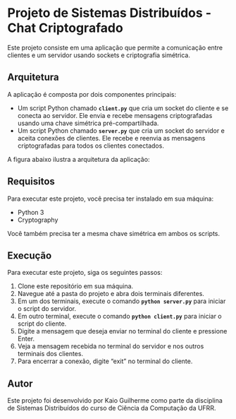 # 

# Projeto de Sistemas Distribuídos - Chat Criptografado

Este projeto consiste em uma aplicação que permite a comunicação entre clientes e um servidor usando sockets e criptografia simétrica.

## Arquitetura

A aplicação é composta por dois componentes principais:

- Um script Python chamado **`client.py`** que cria um socket do cliente e se conecta ao servidor. Ele envia e recebe mensagens criptografadas usando uma chave simétrica pré-compartilhada.
- Um script Python chamado **`server.py`** que cria um socket do servidor e aceita conexões de clientes. Ele recebe e reenvia as mensagens criptografadas para todos os clientes conectados.

A figura abaixo ilustra a arquitetura da aplicação:

## Requisitos

Para executar este projeto, você precisa ter instalado em sua máquina:

- Python 3
- Cryptography

Você também precisa ter a mesma chave simétrica em ambos os scripts.

## Execução

Para executar este projeto, siga os seguintes passos:

1. Clone este repositório em sua máquina.
2. Navegue até a pasta do projeto e abra dois terminais diferentes.
3. Em um dos terminais, execute o comando **`python server.py`** para iniciar o script do servidor.
4. Em outro terminal, execute o comando **`python client.py`** para iniciar o script do cliente.
5. Digite a mensagem que deseja enviar no terminal do cliente e pressione Enter.
6. Veja a mensagem recebida no terminal do servidor e nos outros terminais dos clientes.
7. Para encerrar a conexão, digite “exit” no terminal do cliente.

## Autor

Este projeto foi desenvolvido por Kaio Guilherme como parte da disciplina de Sistemas Distribuídos do curso de Ciência da Computação da UFRR.
